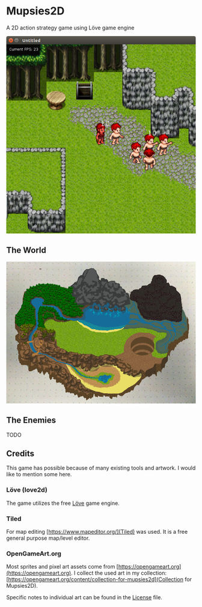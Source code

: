 # Mupsies2D
A 2D action strategy game using Löve game engine

![Unable to load File](screenshot.png?raw=true "Screenshot")

## The World

![Unable to load File](worldmap_colored.png?raw=true "Worldmap (work in progress)")

## The Enemies
TODO

## Credits
This game has possible because of many existing tools and artwork. I would like to mention some here.

### Löve (love2d)
The game utilizes the free [Löve](https://love2d.org/) game engine.

### Tiled
For map editing [https://www.mapeditor.org/](Tiled) was used. It is a free general purpose map/level editor.

### OpenGameArt.org
Most sprites and pixel art assets come from [https://opengameart.org](https://opengameart.org). 
I collect the used art in my collection: [https://opengameart.org/content/collection-for-mupsies2d](Collection for Mupsies2D).<br>

Specific notes to individual art can be found in the [License](LICENSE.md) file.